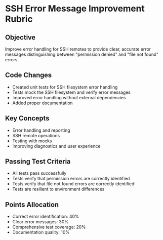 # SSH Error Message Improvement Rubric

## Objective
Improve error handling for SSH remotes to provide clear, accurate error messages distinguishing between "permission denied" and "file not found" errors.

## Code Changes
- Created unit tests for SSH filesystem error handling
- Tests mock the SSH filesystem and verify error messages
- Improved error handling without external dependencies
- Added proper documentation

## Key Concepts
- Error handling and reporting
- SSH remote operations
- Testing with mocks
- Improving diagnostics and user experience

## Passing Test Criteria
- All tests pass successfully
- Tests verify that permission errors are correctly identified
- Tests verify that file not found errors are correctly identified
- Tests are resilient to environment differences

## Points Allocation
- Correct error identification: 40%
- Clear error messages: 30%
- Comprehensive test coverage: 20%
- Documentation quality: 10%
